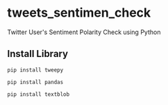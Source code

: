 # tweets_sentimen_check
Twitter User's Sentiment Polarity Check using Python


## Install Library

	pip install tweepy

	pip install pandas

	pip install textblob

